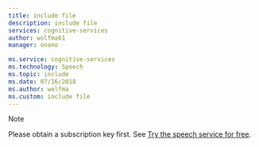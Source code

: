 ```yaml
---
title: include file
description: include file
services: cognitive-services
author: wolfma61
manager: onano

ms.service: cognitive-services
ms.technology: Speech
ms.topic: include
ms.date: 07/16/2018
ms.author: wolfma
ms.custom: include file
---
```


> [!NOTE]
> Please obtain a subscription key first.
> See [Try the speech service for free](../get-started.md).
